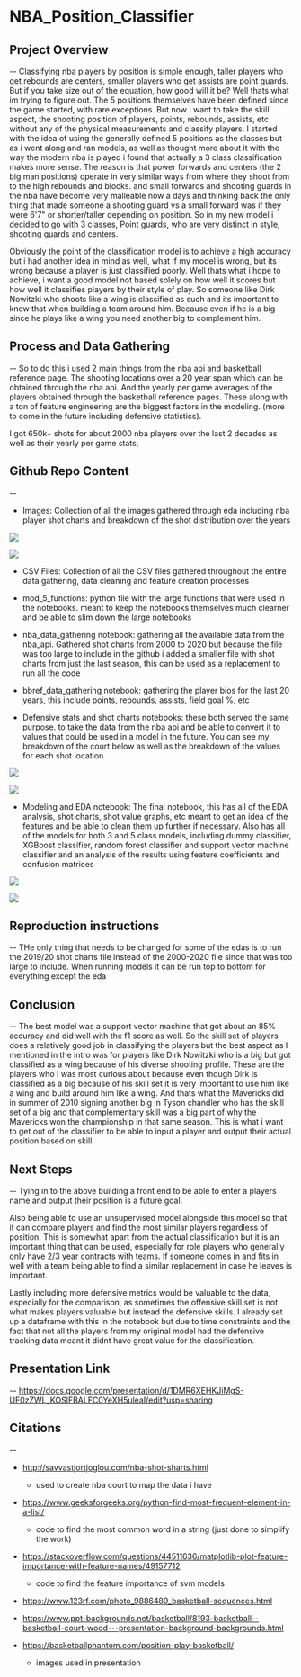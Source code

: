 # NBA_Position_Classifier


## Project Overview
--
Classifying nba players by position is simple enough, taller players who get rebounds are centers, smaller players who get assists are point guards. But if you take size out of the equation, how good will it be? Well thats what im trying to figure out. The 5 positions themselves have been defined since the game started, with rare exceptions. But now i want to take the skill aspect, the shooting position of players, points, rebounds, assists, etc without any of the physical measurements and classify players. I started with the idea of using the generally defined 5 positions as the classes but as i went along and ran models, as well as thought more about it with the way the modern nba is played i found that actually a 3 class classification makes more sense. The reason is that power forwards and centers (the 2 big man positions) operate in very similar ways from where they shoot from to the high rebounds and blocks. and small forwards and shooting guards in the nba have become very malleable now a days and thinking back the only thing that made someone a shooting guard vs a small forward was if they were 6'7" or shorter/taller depending on position. So in my new model i decided to go with 3 classes, Point guards, who are very distinct in style, shooting guards and centers.

Obviously the point of the classification model is to achieve a high accuracy but i had another idea in mind as well, what if my model is wrong, but its wrong because a player is just classified poorly. Well thats what i hope to achieve, i want a good model not based solely on how well it scores but how well it classifies players by their style of play. So someone like Dirk Nowitzki who shoots like a wing is classified as such and its important to know that when building a team around him. Because even if he is a big since he plays like a wing you need another big to complement him.

## Process and Data Gathering
--
So to do this i used 2 main things from the nba api and basketball reference page. The shooting locations over a 20 year span which can be obtained through the nba api. And the yearly per game averages of the players obtained through the basketball reference pages. These along with a ton of feature engineering are the biggest factors in the modeling. (more to come in the future including defensive statistics).

I got 650k+ shots for about 2000 nba players over the last 2 decades as well as their yearly per game stats,

## Github Repo Content
--
- Images: Collection of all the images gathered through eda including nba player shot charts and breakdown of the shot distribution over the years

![](Images/harden.png)

![](Images/Shooting_by_year.png)

- CSV Files: Collection of all the CSV files gathered throughout the entire data gathering, data cleaning and feature creation processes

- mod_5_functions: python file with the large functions that were used in the notebooks. meant to keep the notebooks themselves much clearner and be able to slim down the large notebooks

- nba_data_gathering notebook: gathering all the available data from the nba_api. Gathered shot charts from 2000 to 2020 but because the file was too large to include in the github i added a smaller file with shot charts from just the last season, this can be used as a replacement to run all the code 

- bbref_data_gathering notebook: gathering the player bios for the last 20 years, this include points, rebounds, assists, field goal %, etc

- Defensive stats and shot charts notebooks: these both served the same purpose. to take the data from the nba api and be able to convert it to values that could be used in a model in the future. You can see my breakdown of the court below as well as the breakdown of the values for each shot location

![](Images/nba_court.png)

![](Images/download%20(1).png)

- Modeling and EDA notebook: The final notebook, this has all of the EDA analysis, shot charts, shot value graphs, etc meant to get an idea of the features and be able to clean them up further if necessary. Also has all of the models for both 3 and 5 class models, including dummy classifier, XGBoost classifier, random forest classifier and support vector machine classifier and an analysis of the results using feature coefficients and confusion matrices

![](Images/feature_importance_all.png)

![](Images/rf_5_class.png)

## Reproduction instructions
--
THe only thing that needs to be changed for some of the edas is to run the 2019/20 shot charts file instead of the 2000-2020 file since that was too large to include. When running models it can be run top to bottom for everything except the eda

## Conclusion
--
The best model was a support vector machine that got about an 85% accuracy and did well with the f1 score as well. So the skill set of players does a relatively good job in classifying the players but the best aspect as I mentioned in the intro was for players like Dirk Nowitzki who is a big but got classified as a wing because of his diverse shooting profile. These are the players who I was most curious about because even though Dirk is classified as a big because of his skill set it is very important to use him like a wing and build around him like a wing. And thats what the Mavericks did in summer of 2010 signing another big in Tyson chandler who has the skill set of a big and that complementary skill was a big part of why the Mavericks won the championship in that same season. This is what i want to get out of the classifier to be able to input a player and output their actual position based on skill.

## Next Steps
--
Tying in to the above building a front end to be able to enter a players name and output their position is a future goal. 

Also being able to use an unsupervised model alongside this model so that it can compare players and find the most similar players regardless of position. This is somewhat apart from the actual classification but it is an important thing that can be used, especially for role players who generally only have 2/3 year contracts with teams. If someone comes in and fits in well with a team being able to find a similar replacement in case he leaves is important.

Lastly including more defensive metrics would be valuable to the data, especially for the comparison, as sometimes the offensive skill set is not what makes players valuable but instead the defensive skills. I already set up a dataframe with this in the notebook but due to time constraints and the fact that not all the players from my original model had the defensive tracking data meant it didnt have great value for the classification.

## Presentation Link
--
https://docs.google.com/presentation/d/1DMR6XEHKJiMgS-UF0zZWL_KOSlFBALFC0YeXH5uleaI/edit?usp=sharing

## Citations
--
- http://savvastjortjoglou.com/nba-shot-sharts.html
  - used to create nba court to map the data i have 
  
- https://www.geeksforgeeks.org/python-find-most-frequent-element-in-a-list/
  - code to find the most common word in a string (just done to simplify the work)

- https://stackoverflow.com/questions/44511636/matplotlib-plot-feature-importance-with-feature-names/49157712
  - code to find the feature importance of svm models
  
- https://www.123rf.com/photo_9886489_basketball-sequences.html
- https://www.ppt-backgrounds.net/basketball/8193-basketball--basketball-court-wood---presentation-background-backgrounds.html
- https://basketballphantom.com/position-play-basketball/
  - images used in presentation
